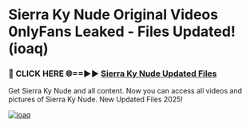 # Sierra Ky Nude Original Videos 0nlyFans Leaked - Files Updated! (ioaq)

<h3>🔴 CLICK HERE 🌐==►► <a href="https://tinyurl.com/5h6xmrr3" rel="nofollow">Sierra Ky Nude Updated Files</a></h3>

Get Sierra Ky Nude and all content. Now you can access all videos and pictures of Sierra Ky Nude. New Updated Files 2025!

[![ioaq](https://i.imgur.com/KVD873Z.gif)](https://tinyurl.com/5h6xmrr3)
